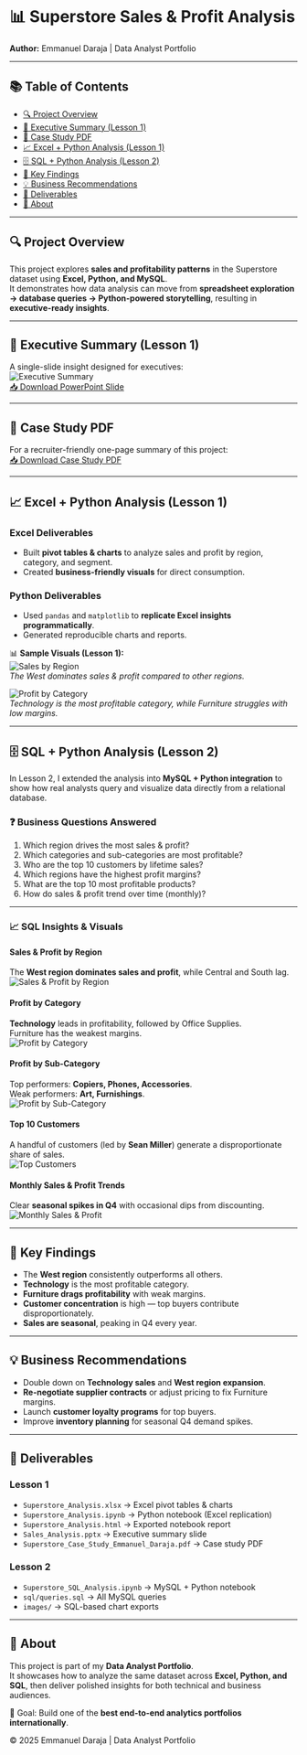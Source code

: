 # 📊 Superstore Sales & Profit Analysis  
**Author:** Emmanuel Daraja | Data Analyst Portfolio  

---

## 📚 Table of Contents
- [🔍 Project Overview](#-project-overview)  
- [📸 Executive Summary (Lesson 1)](#-executive-summary-lesson-1)  
- [📑 Case Study PDF](#-case-study-pdf)  
- [📈 Excel + Python Analysis (Lesson 1)](#-excel--python-analysis-lesson-1)  
- [🗄 SQL + Python Analysis (Lesson 2)](#-sql--python-analysis-lesson-2)  
- [📑 Key Findings](#-key-findings)  
- [💡 Business Recommendations](#-business-recommendations)  
- [📂 Deliverables](#-deliverables)  
- [📌 About](#-about)  

---

## 🔍 Project Overview
This project explores **sales and profitability patterns** in the Superstore dataset using **Excel, Python, and MySQL**.  
It demonstrates how data analysis can move from **spreadsheet exploration → database queries → Python-powered storytelling**, resulting in **executive-ready insights**.  

---

## 📸 Executive Summary (Lesson 1)
A single-slide insight designed for executives:  
![Executive Summary](executive_summary.png)  
[📥 Download PowerPoint Slide](Sales_Analysis.pptx)

---

## 📑 Case Study PDF
For a recruiter-friendly one-page summary of this project:  
[📥 Download Case Study PDF](Superstore_Case_Study_Emmanuel_Daraja.pdf)  

---

## 📈 Excel + Python Analysis (Lesson 1)

### Excel Deliverables
- Built **pivot tables & charts** to analyze sales and profit by region, category, and segment.  
- Created **business-friendly visuals** for direct consumption.  

### Python Deliverables
- Used `pandas` and `matplotlib` to **replicate Excel insights programmatically**.  
- Generated reproducible charts and reports.  

📊 **Sample Visuals (Lesson 1):**  
![Sales by Region](sales_by_region.png)  
*The West dominates sales & profit compared to other regions.*  

![Profit by Category](profit_by_category.png)  
*Technology is the most profitable category, while Furniture struggles with low margins.*  

---

## 🗄 SQL + Python Analysis (Lesson 2)

In Lesson 2, I extended the analysis into **MySQL + Python integration** to show how real analysts query and visualize data directly from a relational database.  

### ❓ Business Questions Answered
1. Which region drives the most sales & profit?  
2. Which categories and sub-categories are most profitable?  
3. Who are the top 10 customers by lifetime sales?  
4. Which regions have the highest profit margins?  
5. What are the top 10 most profitable products?  
6. How do sales & profit trend over time (monthly)?  

---

### 📈 SQL Insights & Visuals

#### **Sales & Profit by Region**
The **West region dominates sales and profit**, while Central and South lag.  
![Sales & Profit by Region](sales_profit_by_region.png)  

#### **Profit by Category**
**Technology** leads in profitability, followed by Office Supplies.  
Furniture has the weakest margins.  
![Profit by Category](profit_by_category.png)  

#### **Profit by Sub-Category**
Top performers: **Copiers, Phones, Accessories**.  
Weak performers: **Art, Furnishings**.  
![Profit by Sub-Category](sales_profit_by_subcategory.png)  

#### **Top 10 Customers**
A handful of customers (led by **Sean Miller**) generate a disproportionate share of sales.  
![Top Customers](top_customers.png)  

#### **Monthly Sales & Profit Trends**
Clear **seasonal spikes in Q4** with occasional dips from discounting.  
![Monthly Sales & Profit](monthly_trends.png)  

---

## 📑 Key Findings
- The **West region** consistently outperforms all others.  
- **Technology** is the most profitable category.  
- **Furniture drags profitability** with weak margins.  
- **Customer concentration** is high — top buyers contribute disproportionately.  
- **Sales are seasonal**, peaking in Q4 every year.  

---

## 💡 Business Recommendations
- Double down on **Technology sales** and **West region expansion**.  
- **Re-negotiate supplier contracts** or adjust pricing to fix Furniture margins.  
- Launch **customer loyalty programs** for top buyers.  
- Improve **inventory planning** for seasonal Q4 demand spikes.  

---

## 📂 Deliverables
### Lesson 1
- `Superstore_Analysis.xlsx` → Excel pivot tables & charts  
- `Superstore_Analysis.ipynb` → Python notebook (Excel replication)  
- `Superstore_Analysis.html` → Exported notebook report  
- `Sales_Analysis.pptx` → Executive summary slide  
- `Superstore_Case_Study_Emmanuel_Daraja.pdf` → Case study PDF  

### Lesson 2
- `Superstore_SQL_Analysis.ipynb` → MySQL + Python notebook  
- `sql/queries.sql` → All MySQL queries  
- `images/` → SQL-based chart exports  

---

## 📌 About
This project is part of my **Data Analyst Portfolio**.  
It showcases how to analyze the same dataset across **Excel, Python, and SQL**, then deliver polished insights for both technical and business audiences.  

📍 Goal: Build one of the **best end-to-end analytics portfolios internationally**.  

© 2025 Emmanuel Daraja | Data Analyst Portfolio  
